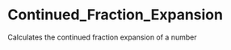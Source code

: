 Continued_Fraction_Expansion
============================

Calculates the continued fraction expansion of a number
